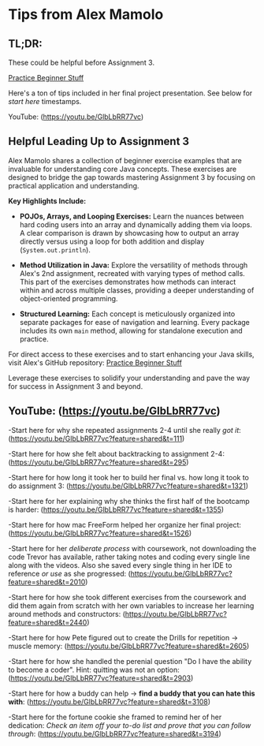 # Tips from Alex Mamolo

## TL;DR: 

These could be helpful before Assignment 3.

[Practice Beginner Stuff](https://github.com/amamolo9986/Practice-BeginnerStuff.git)

Here's a ton of tips included in her final project presentation. See below for *start here* timestamps.

YouTube: (https://youtu.be/GlbLbRR77vc)

## Helpful Leading Up to Assignment 3

Alex Mamolo shares a collection of beginner exercise examples that are invaluable for understanding core Java concepts. These exercises are designed to bridge the gap towards mastering Assignment 3 by focusing on practical application and understanding.

**Key Highlights Include:**

- **POJOs, Arrays, and Looping Exercises:** Learn the nuances between hard coding users into an array and dynamically adding them via loops. A clear comparison is drawn by showcasing how to output an array directly versus using a loop for both addition and display (`System.out.println`).

- **Method Utilization in Java:** Explore the versatility of methods through Alex's 2nd assignment, recreated with varying types of method calls. This part of the exercises demonstrates how methods can interact within and across multiple classes, providing a deeper understanding of object-oriented programming.

- **Structured Learning:** Each concept is meticulously organized into separate packages for ease of navigation and learning. Every package includes its own `main` method, allowing for standalone execution and practice.

For direct access to these exercises and to start enhancing your Java skills, visit Alex's GitHub repository:
[Practice Beginner Stuff](https://github.com/amamolo9986/Practice-BeginnerStuff.git)

Leverage these exercises to solidify your understanding and pave the way for success in Assignment 3 and beyond.

## YouTube: (https://youtu.be/GlbLbRR77vc)
-Start here for why she repeated assignments 2-4 until she really *got it*: 
(https://youtu.be/GlbLbRR77vc?feature=shared&t=111)

-Start here for how she felt about backtracking to assignment 2-4: 
(https://youtu.be/GlbLbRR77vc?feature=shared&t=295)

-Start here for how long it took her to build her final vs. how long it took to do assignment 3: (https://youtu.be/GlbLbRR77vc?feature=shared&t=1321)

-Start here for her explaining why she thinks the first half of the bootcamp is harder: (https://youtu.be/GlbLbRR77vc?feature=shared&t=1355)

-Start here for how mac FreeForm helped her organize her final project: (https://youtu.be/GlbLbRR77vc?feature=shared&t=1526)

-Start here for her *deliberate process* with coursework, not downloading the code Trevor has available, rather taking notes and coding every single line along with the videos. Also she saved every single thing in her IDE to reference *or use* as she progressed: (https://youtu.be/GlbLbRR77vc?feature=shared&t=2010)

-Start here for how she took different exercises from the coursework and did them again from scratch with her own variables to increase her learning around methods and constructors: (https://youtu.be/GlbLbRR77vc?feature=shared&t=2440)

-Start here for how Pete figured out to create the Drills for repetition -> muscle memory: (https://youtu.be/GlbLbRR77vc?feature=shared&t=2605)

-Start here for how she handled the perenial question "Do I have the ability to become a coder". Hint: quitting was not an option: (https://youtu.be/GlbLbRR77vc?feature=shared&t=2903)

-Start here for how a buddy can help -> **find a buddy that you can hate this with**:
(https://youtu.be/GlbLbRR77vc?feature=shared&t=3108)

-Start here for the fortune cookie she framed to remind her of her dedication: *Check an item off your to-do list and prove that you can follow through*: (https://youtu.be/GlbLbRR77vc?feature=shared&t=3194)